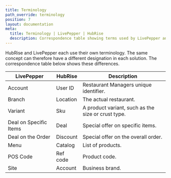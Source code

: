 ```yaml
---
title: Terminology
path_override: terminology
position: 7
layout: documentation
meta:
  title: Terminology | LivePepper | HubRise
  description: Correspondence table showing terms used by LivePepper and those used on HubRise for the same concept. Connect apps and synchronise your data.
---
```


HubRise and LivePepper each use their own terminology. The same concept can therefore have a different designation in each solution. The correspondence table below shows these differences.

| LivePepper             | HubRise  | Description                                        |
| ---------------------- | -------- | -------------------------------------------------- |
| Account                | User ID  | Restaurant Managers unique identifier.             |
| Branch                 | Location | The actual restaurant.                             |
| Variant                | Sku      | A product variant, such as the size or crust type. |
| Deal on Specific Items | Deal     | Special offer on specific items.                   |
| Deal on the Order      | Discount | Special offer on the overall order.                |
| Menu                   | Catalog  | List of products.                                  |
| POS Code               | Ref code | Product code.                                      |
| Site                   | Account  | Business brand.                                    |
